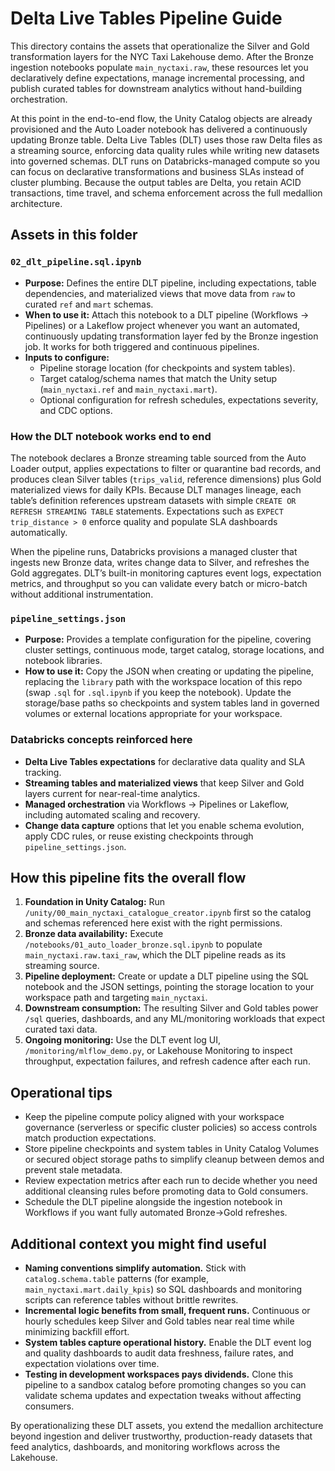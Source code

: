 # Delta Live Tables Pipeline Guide

This directory contains the assets that operationalize the Silver and Gold transformation layers for the NYC Taxi Lakehouse demo. After the Bronze ingestion notebooks populate `main_nyctaxi.raw`, these resources let you declaratively define expectations, manage incremental processing, and publish curated tables for downstream analytics without hand-building orchestration.

At this point in the end-to-end flow, the Unity Catalog objects are already provisioned and the Auto Loader notebook has delivered a continuously updating Bronze table. Delta Live Tables (DLT) uses those raw Delta files as a streaming source, enforcing data quality rules while writing new datasets into governed schemas. DLT runs on Databricks-managed compute so you can focus on declarative transformations and business SLAs instead of cluster plumbing. Because the output tables are Delta, you retain ACID transactions, time travel, and schema enforcement across the full medallion architecture.

## Assets in this folder

### `02_dlt_pipeline.sql.ipynb`
* **Purpose:** Defines the entire DLT pipeline, including expectations, table dependencies, and materialized views that move data from `raw` to curated `ref` and `mart` schemas.
* **When to use it:** Attach this notebook to a DLT pipeline (Workflows → Pipelines) or a Lakeflow project whenever you want an automated, continuously updating transformation layer fed by the Bronze ingestion job. It works for both triggered and continuous pipelines.
* **Inputs to configure:**
  * Pipeline storage location (for checkpoints and system tables).
  * Target catalog/schema names that match the Unity setup (`main_nyctaxi.ref` and `main_nyctaxi.mart`).
  * Optional configuration for refresh schedules, expectations severity, and CDC options.

### How the DLT notebook works end to end

The notebook declares a Bronze streaming table sourced from the Auto Loader output, applies expectations to filter or quarantine bad records, and produces clean Silver tables (`trips_valid`, reference dimensions) plus Gold materialized views for daily KPIs. Because DLT manages lineage, each table’s definition references upstream datasets with simple `CREATE OR REFRESH STREAMING TABLE` statements. Expectations such as `EXPECT trip_distance > 0` enforce quality and populate SLA dashboards automatically.

When the pipeline runs, Databricks provisions a managed cluster that ingests new Bronze data, writes change data to Silver, and refreshes the Gold aggregates. DLT’s built-in monitoring captures event logs, expectation metrics, and throughput so you can validate every batch or micro-batch without additional instrumentation.

### `pipeline_settings.json`
* **Purpose:** Provides a template configuration for the pipeline, covering cluster settings, continuous mode, target catalog, storage locations, and notebook libraries.
* **How to use it:** Copy the JSON when creating or updating the pipeline, replacing the `library` path with the workspace location of this repo (swap `.sql` for `.sql.ipynb` if you keep the notebook). Update the storage/base paths so checkpoints and system tables land in governed volumes or external locations appropriate for your workspace.

### Databricks concepts reinforced here

* **Delta Live Tables expectations** for declarative data quality and SLA tracking.
* **Streaming tables and materialized views** that keep Silver and Gold layers current for near-real-time analytics.
* **Managed orchestration** via Workflows → Pipelines or Lakeflow, including automated scaling and recovery.
* **Change data capture** options that let you enable schema evolution, apply CDC rules, or reuse existing checkpoints through `pipeline_settings.json`.

## How this pipeline fits the overall flow

1. **Foundation in Unity Catalog:** Run `/unity/00_main_nyctaxi_catalogue_creator.ipynb` first so the catalog and schemas referenced here exist with the right permissions.
2. **Bronze data availability:** Execute `/notebooks/01_auto_loader_bronze.sql.ipynb` to populate `main_nyctaxi.raw.taxi_raw`, which the DLT pipeline reads as its streaming source.
3. **Pipeline deployment:** Create or update a DLT pipeline using the SQL notebook and the JSON settings, pointing the storage location to your workspace path and targeting `main_nyctaxi`.
4. **Downstream consumption:** The resulting Silver and Gold tables power `/sql` queries, dashboards, and any ML/monitoring workloads that expect curated taxi data.
5. **Ongoing monitoring:** Use the DLT event log UI, `/monitoring/mlflow_demo.py`, or Lakehouse Monitoring to inspect throughput, expectation failures, and refresh cadence after each run.

## Operational tips

* Keep the pipeline compute policy aligned with your workspace governance (serverless or specific cluster policies) so access controls match production expectations.
* Store pipeline checkpoints and system tables in Unity Catalog Volumes or secured object storage paths to simplify cleanup between demos and prevent stale metadata.
* Review expectation metrics after each run to decide whether you need additional cleansing rules before promoting data to Gold consumers.
* Schedule the DLT pipeline alongside the ingestion notebook in Workflows if you want fully automated Bronze→Gold refreshes.

## Additional context you might find useful

* **Naming conventions simplify automation.** Stick with `catalog.schema.table` patterns (for example, `main_nyctaxi.mart.daily_kpis`) so SQL dashboards and monitoring scripts can reference tables without brittle rewrites.
* **Incremental logic benefits from small, frequent runs.** Continuous or hourly schedules keep Silver and Gold tables near real time while minimizing backfill effort.
* **System tables capture operational history.** Enable the DLT event log and quality dashboards to audit data freshness, failure rates, and expectation violations over time.
* **Testing in development workspaces pays dividends.** Clone this pipeline to a sandbox catalog before promoting changes so you can validate schema updates and expectation tweaks without affecting consumers.

By operationalizing these DLT assets, you extend the medallion architecture beyond ingestion and deliver trustworthy, production-ready datasets that feed analytics, dashboards, and monitoring workflows across the Lakehouse.
